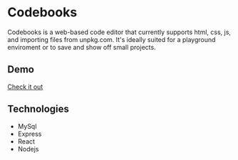 # Codebooks

Codebooks is a web-based code editor that currently supports html, css, js, and importing files from unpkg.com. It's ideally suited for a playground enviroment or to save and show off small projects.

## Demo

<a href="https://codebooks.net">Check it out</a>

## Technologies

- MySql
- Express
- React
- Nodejs
